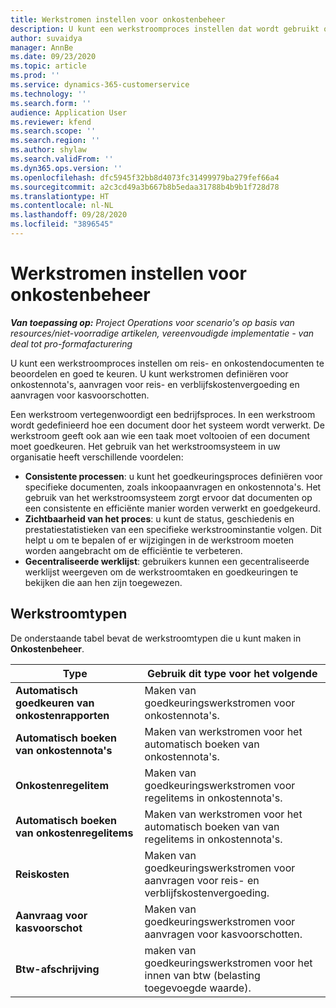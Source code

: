 ```yaml
---
title: Werkstromen instellen voor onkostenbeheer
description: U kunt een werkstroomproces instellen dat wordt gebruikt om reis- en onkostendocumenten te beoordelen en goed te keuren.
author: suvaidya
manager: AnnBe
ms.date: 09/23/2020
ms.topic: article
ms.prod: ''
ms.service: dynamics-365-customerservice
ms.technology: ''
ms.search.form: ''
audience: Application User
ms.reviewer: kfend
ms.search.scope: ''
ms.search.region: ''
ms.author: shylaw
ms.search.validFrom: ''
ms.dyn365.ops.version: ''
ms.openlocfilehash: dfc5945f32bb8d4073fc31499979ba279fef66a4
ms.sourcegitcommit: a2c3cd49a3b667b8b5edaa31788b4b9b1f728d78
ms.translationtype: HT
ms.contentlocale: nl-NL
ms.lasthandoff: 09/28/2020
ms.locfileid: "3896545"
---
```

# <a name="set-up-workflows-for-expense-management"></a>Werkstromen instellen voor onkostenbeheer

_**Van toepassing op:** Project Operations voor scenario's op basis van resources/niet-voorradige artikelen, vereenvoudigde implementatie - van deal tot pro-formafacturering_

U kunt een werkstroomproces instellen om reis- en onkostendocumenten te beoordelen en goed te keuren. U kunt werkstromen definiëren voor onkostennota's, aanvragen voor reis- en verblijfskostenvergoeding en aanvragen voor kasvoorschotten.

Een werkstroom vertegenwoordigt een bedrijfsproces. In een werkstroom wordt gedefinieerd hoe een document door het systeem wordt verwerkt. De werkstroom geeft ook aan wie een taak moet voltooien of een document moet goedkeuren. Het gebruik van het werkstroomsysteem in uw organisatie heeft verschillende voordelen:

- **Consistente processen**: u kunt het goedkeuringsproces definiëren voor specifieke documenten, zoals inkoopaanvragen en onkostennota's. Het gebruik van het werkstroomsysteem zorgt ervoor dat documenten op een consistente en efficiënte manier worden verwerkt en goedgekeurd.
- **Zichtbaarheid van het proces**: u kunt de status, geschiedenis en prestatiestatistieken van een specifieke werkstroominstantie volgen. Dit helpt u om te bepalen of er wijzigingen in de werkstroom moeten worden aangebracht om de efficiëntie te verbeteren.
- **Gecentraliseerde werklijst**: gebruikers kunnen een gecentraliseerde werklijst weergeven om de werkstroomtaken en goedkeuringen te bekijken die aan hen zijn toegewezen. 

## <a name="workflow-types"></a>Werkstroomtypen

De onderstaande tabel bevat de werkstroomtypen die u kunt maken in **Onkostenbeheer**.


|              <strong>Type</strong>              |                   <strong>Gebruik dit type voor het volgende</strong>                   |
|-------------------------------------------------|-----------------------------------------------------------------------|
|   <strong>Automatisch goedkeuren van onkostenrapporten</strong> |            Maken van goedkeuringswerkstromen voor onkostennota's.             |
|  <strong>Automatisch boeken van onkostennota's</strong>   |        Maken van werkstromen voor het automatisch boeken van onkostennota's.        |
|       <strong>Onkostenregelitem</strong>        |     Maken van goedkeuringswerkstromen voor regelitems in onkostennota's.      |
| <strong>Automatisch boeken van onkostenregelitems</strong> | Maken van werkstromen voor het automatisch boeken van van regelitems in onkostennota's. |
|       <strong>Reiskosten</strong>       |          Maken van goedkeuringswerkstromen voor aanvragen voor reis- en verblijfskostenvergoeding.           |
|      <strong>Aanvraag voor kasvoorschot</strong>      |         Maken van goedkeuringswerkstromen voor aanvragen voor kasvoorschotten.          |
|        <strong>Btw-afschrijving</strong>        | maken van goedkeuringswerkstromen voor het innen van btw (belasting toegevoegde waarde).  |
